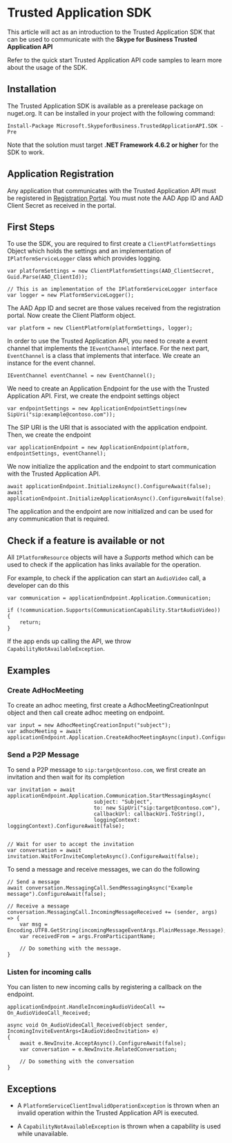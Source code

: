 # Trusted Application SDK

This article will act as an introduction to the Trusted Application SDK that can be used to communicate with the **Skype for Business Trusted Application API**

Refer to the quick start Trusted Application API code samples to learn more about the usage of the SDK.

## Installation

The Trusted Application SDK is available as a prerelease package on nuget.org. It can be installed in your project with the following command:

```
Install-Package Microsoft.SkypeforBusiness.TrustedApplicationAPI.SDK -Pre
```

Note that the solution must target **.NET Framework 4.6.2 or higher** for the SDK to work.

## Application Registration

Any application that communicates with the Trusted Application API must be registered in [Registration Portal](https://aka.ms/skypeappregistration). You must note the AAD App ID and AAD Client Secret as received in the portal.

## First Steps

To use the SDK, you are required to first create a `ClientPlatformSettings` Object which holds the settings and an implementation of `IPlatformServiceLogger` class which provides logging. 

```
var platformSettings = new ClientPlatformSettings(AAD_ClientSecret, Guid.Parse(AAD_ClientId));

// This is an implementation of the IPlatformServiceLogger interface
var logger = new PlatformServiceLogger();
```

The AAD App ID and secret are those values received from the registration portal. Now create the Client Platform object.

```
var platform = new ClientPlatform(platformSettings, logger);
```

In order to use the Trusted Application API, you need to create a event channel that implements the `IEventChannel` interface. For the next part, `EventChannel` is a class that implements that interface. We create an instance for the event channel.

```
IEventChannel eventChannel = new EventChannel();
```

We need to create an Application Endpoint for the use with the Trusted Application API. First, we create the endpoint settings object

```
var endpointSettings = new ApplicationEndpointSettings(new SipUri("sip:example@contoso.com"));
```

The SIP URI is the URI that is associated with the application endpoint. Then, we create the endpoint

```
var applicationEndpoint = new ApplicationEndpoint(platform, endpointSettings, eventChannel);
```

We now initialize the application and the endpoint to start communication with the Trusted Application API.

```
await applicationEndpoint.InitializeAsync().ConfigureAwait(false);
await applicationEndpoint.InitializeApplicationAsync().ConfigureAwait(false);
```

The application and the endpoint are now initialized and can be used for any communication that is required.

## Check if a feature is available or not

All `IPlatformResource` objects will have a *Supports* method which can be used to check if the application has links available for the operation.

For example, to check if the application can start an `AudioVideo` call, a developer can do this

```
var communication = applicationEndpoint.Application.Communication;

if (!communication.Supports(CommunicationCapability.StartAudioVideo))
{
    return;
}
```

If the app ends up calling the API, we throw `CapabilityNotAvailableException`.

## Examples

### Create AdHocMeeting

To create an adhoc meeting, first create a AdhocMeetingCreationInput object and then call create adhoc meeting on endpoint.

```
var input = new AdhocMeetingCreationInput("subject");
var adhocMeeting = await applicationEndpoint.Application.CreateAdhocMeetingAsync(input).ConfigureAwait(false);
```

### Send a P2P Message

To send a P2P message to `sip:target@contoso.com`, we first create an invitation and then wait for its completion

```
var invitation = await applicationEndpoint.Application.Communication.StartMessagingAsync(
                            subject: "Subject",
                            to: new SipUri("sip:target@contoso.com"),
                            callbackUrl: callbackUri.ToString(),
                            loggingContext: loggingContext).ConfigureAwait(false);


// Wait for user to accept the invitation
var conversation = await invitation.WaitForInviteCompleteAsync().ConfigureAwait(false);
```

To send a message and receive messages, we can do the following
```
// Send a message
await conversation.MessagingCall.SendMessagingAsync("Example message").ConfigureAwait(false);

// Receive a message
conversation.MessagingCall.IncomingMessageReceived += (sender, args) => {
    var msg = Encoding.UTF8.GetString(incomingMessageEventArgs.PlainMessage.Message);
    var receivedFrom = args.FromParticipantName;
    
    // Do something with the message.
}
```

### Listen for incoming calls

You can listen to new incoming calls by registering a callback on the endpoint.

```
applicationEndpoint.HandleIncomingAudioVideoCall += On_AudioVideoCall_Received;

async void On_AudioVideoCall_Received(object sender, IncomingInviteEventArgs<IAudioVideoInvitation> e) 
{
    await e.NewInvite.AcceptAsync().ConfigureAwait(false);
    var conversation = e.NewInvite.RelatedConversation;

    // Do something with the conversation
}
```

## Exceptions

- A `PlatformServiceClientInvalidOperationException` is thrown when an invalid operation within the Trusted Application API is executed.

- A `CapabilityNotAvailableException` is thrown when a capability is used while unavailable.
